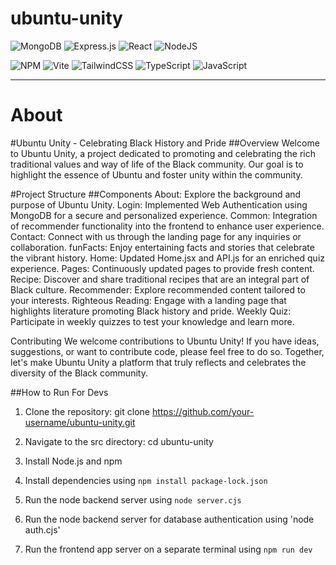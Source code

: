 # ubuntu-unity
![MongoDB](https://img.shields.io/badge/MongoDB-%234ea94b.svg?style=for-the-badge&logo=mongodb&logoColor=white) ![Express.js](https://img.shields.io/badge/express.js-%23404d59.svg?style=for-the-badge&logo=express&logoColor=%2361DAFB) ![React](https://img.shields.io/badge/react-%2320232a.svg?style=for-the-badge&logo=react&logoColor=%2361DAFB) ![NodeJS](https://img.shields.io/badge/node.js-6DA55F?style=for-the-badge&logo=node.js&logoColor=white)


![NPM](https://img.shields.io/badge/NPM-%23CB3837.svg?style=for-the-badge&logo=npm&logoColor=white) ![Vite](https://img.shields.io/badge/vite-%23646CFF.svg?style=for-the-badge&logo=vite&logoColor=white) ![TailwindCSS](https://img.shields.io/badge/tailwindcss-%2338B2AC.svg?style=for-the-badge&logo=tailwind-css&logoColor=white) ![TypeScript](https://img.shields.io/badge/typescript-%23007ACC.svg?style=for-the-badge&logo=typescript&logoColor=white) ![JavaScript](https://img.shields.io/badge/javascript-%23323330.svg?style=for-the-badge&logo=javascript&logoColor=%23F7DF1E)

---
# About

#Ubuntu Unity - Celebrating Black History and Pride
##Overview
Welcome to Ubuntu Unity, a project dedicated to promoting and celebrating the rich traditional values and way of life of the Black community. Our goal is to highlight the essence of Ubuntu and foster unity within the community.

#Project Structure
##Components
About: Explore the background and purpose of Ubuntu Unity.
Login: Implemented Web Authentication using MongoDB for a secure and personalized experience.
Common: Integration of recommender functionality into the frontend to enhance user experience.
Contact: Connect with us through the landing page for any inquiries or collaboration.
funFacts: Enjoy entertaining facts and stories that celebrate the vibrant history.
Home: Updated Home.jsx and API.js for an enriched quiz experience.
Pages: Continuously updated pages to provide fresh content.
Recipe: Discover and share traditional recipes that are an integral part of Black culture.
Recommender: Explore recommended content tailored to your interests.
Righteous Reading: Engage with a landing page that highlights literature promoting Black history and pride.
Weekly Quiz: Participate in weekly quizzes to test your knowledge and learn more.


Contributing
We welcome contributions to Ubuntu Unity! If you have ideas, suggestions, or want to contribute code, please feel free to do so. Together, let's make Ubuntu Unity a platform that truly reflects and celebrates the diversity of the Black community.

##How to Run
For Devs

1. Clone the repository: git clone https://github.com/your-username/ubuntu-unity.git

2. Navigate to the src directory: cd ubuntu-unity

3. Install Node.js and npm

4. Install dependencies using `npm install package-lock.json`

5. Run the node backend server using `node server.cjs`
   
6. Run the node backend server for database authentication using 'node auth.cjs'

7. Run the frontend app server on a separate terminal using `npm run dev`
